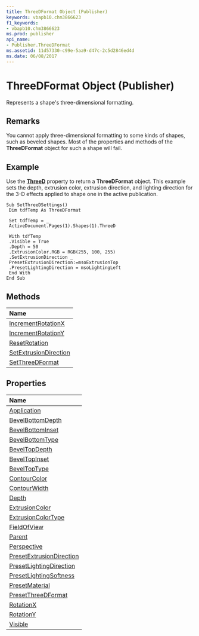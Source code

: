 ```yaml
---
title: ThreeDFormat Object (Publisher)
keywords: vbapb10.chm3866623
f1_keywords:
- vbapb10.chm3866623
ms.prod: publisher
api_name:
- Publisher.ThreeDFormat
ms.assetid: 11d57330-c99e-5aa9-d47c-2c5d2846ed4d
ms.date: 06/08/2017
---
```



# ThreeDFormat Object (Publisher)

Represents a shape's three-dimensional formatting.
 


## Remarks

You cannot apply three-dimensional formatting to some kinds of shapes, such as beveled shapes. Most of the properties and methods of the  **ThreeDFormat** object for such a shape will fail.
 

 

## Example

Use the  **[ThreeD](Publisher.Shape.ThreeD.md)** property to return a **ThreeDFormat** object. This example sets the depth, extrusion color, extrusion direction, and lighting direction for the 3-D effects applied to shape one in the active publication.
 

 

```
Sub SetThreeDSettings() 
 Dim tdfTemp As ThreeDFormat 
 
 Set tdfTemp = _ 
 ActiveDocument.Pages(1).Shapes(1).ThreeD 
 
 With tdfTemp 
 .Visible = True 
 .Depth = 50 
 .ExtrusionColor.RGB = RGB(255, 100, 255) 
 .SetExtrusionDirection _ 
 PresetExtrusionDirection:=msoExtrusionTop 
 .PresetLightingDirection = msoLightingLeft 
 End With 
End Sub
```


## Methods



|**Name**|
|:-----|
|[IncrementRotationX](Publisher.ThreeDFormat.IncrementRotationX.md)|
|[IncrementRotationY](Publisher.ThreeDFormat.IncrementRotationY.md)|
|[ResetRotation](Publisher.ThreeDFormat.ResetRotation.md)|
|[SetExtrusionDirection](Publisher.ThreeDFormat.SetExtrusionDirection.md)|
|[SetThreeDFormat](Publisher.ThreeDFormat.SetThreeDFormat.md)|

## Properties



|**Name**|
|:-----|
|[Application](Publisher.ThreeDFormat.Application.md)|
|[BevelBottomDepth](Publisher.threedformat.bevelbottomdepth.md)|
|[BevelBottomInset](Publisher.threedformat.bevelbottominset.md)|
|[BevelBottomType](Publisher.threedformat.bevelbottomtype.md)|
|[BevelTopDepth](Publisher.threedformat.beveltopdepth.md)|
|[BevelTopInset](Publisher.threedformat.beveltopinset.md)|
|[BevelTopType](Publisher.threedformat.beveltoptype.md)|
|[ContourColor](Publisher.threedformat.contourcolor.md)|
|[ContourWidth](Publisher.threedformat.contourwidth.md)|
|[Depth](Publisher.ThreeDFormat.Depth.md)|
|[ExtrusionColor](Publisher.ThreeDFormat.ExtrusionColor.md)|
|[ExtrusionColorType](Publisher.ThreeDFormat.ExtrusionColorType.md)|
|[FieldOfView](Publisher.threedformat.fieldofview.md)|
|[Parent](Publisher.ThreeDFormat.Parent.md)|
|[Perspective](Publisher.ThreeDFormat.Perspective.md)|
|[PresetExtrusionDirection](Publisher.ThreeDFormat.PresetExtrusionDirection.md)|
|[PresetLightingDirection](Publisher.ThreeDFormat.PresetLightingDirection.md)|
|[PresetLightingSoftness](Publisher.ThreeDFormat.PresetLightingSoftness.md)|
|[PresetMaterial](Publisher.ThreeDFormat.PresetMaterial.md)|
|[PresetThreeDFormat](Publisher.ThreeDFormat.PresetThreeDFormat.md)|
|[RotationX](Publisher.ThreeDFormat.RotationX.md)|
|[RotationY](Publisher.ThreeDFormat.RotationY.md)|
|[Visible](Publisher.ThreeDFormat.Visible.md)|

